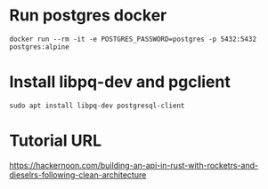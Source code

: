 # Run postgres docker 

```
docker run --rm -it -e POSTGRES_PASSWORD=postgres -p 5432:5432 postgres:alpine
```

# Install libpq-dev and pgclient
```
sudo apt install libpq-dev postgresql-client
```

# Tutorial URL 
https://hackernoon.com/building-an-api-in-rust-with-rocketrs-and-dieselrs-following-clean-architecture
